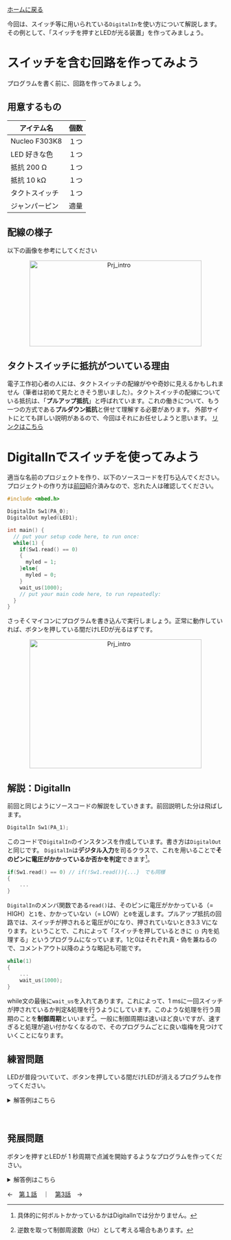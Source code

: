 [ホームに戻る](./B_index_lecture.md)  

今回は、スイッチ等に用いられている`DigitalIn`を使い方について解説します。その例として、「スイッチを押すとLEDが光る装置」を作ってみましょう。

# スイッチを含む回路を作ってみよう
プログラムを書く前に、回路を作ってみましょう。
## 用意するもの
| アイテム名 | 個数 |
| ---- | ---- | 
| Nucleo F303K8 | １つ |
| LED 好きな色 | １つ |
| 抵抗 200 Ω | １つ |
| 抵抗 10 kΩ | １つ |
| タクトスイッチ | １つ |
| ジャンパーピン | 適量 |

## 配線の様子
以下の画像を参考にしてください

<div style="text-align: center;">
<image src = "./img/kairo.jpg" alt = "Prj_intro" title = "Prj_intro" width = "400" height = "200"/>
</div>


## タクトスイッチに抵抗がついている理由
電子工作初心者の人には、タクトスイッチの配線がやや奇妙に見えるかもしれません（筆者は初めて見たときそう思いました）。タクトスイッチの配線についている抵抗は、「**プルアップ抵抗**」と呼ばれています。これの働きについて、もう一つの方式である**プルダウン抵抗**と併せて理解する必要があります。
外部サイトにとても詳しい説明があるので、今回はそれにお任せしようと思います。
  [リンクはこちら](https://voltechno.com/blog/pullup-pulldown/)

# DigitalInでスイッチを使ってみよう
適当な名前のプロジェクトを作り、以下のソースコードを打ち込んでください。プロジェクトの作り方は[前回](DigitalOut_explain.md)紹介済みなので、忘れた人は確認してください。

``` cpp
#include <mbed.h>

DigitalIn Sw1(PA_0);
DigitalOut myled(LED1);

int main() {
  // put your setup code here, to run once:
  while(1) {
    if(Sw1.read() == 0)
    {
      myled = 1;
    }else{
      myled = 0;
    }
    wait_us(1000);
    // put your main code here, to run repeatedly:
  }
}
```


さっそくマイコンにプログラムを書き込んで実行しましょう。正常に動作していれば、ボタンを押している間だけLEDが光るはずです。

<div style="text-align: center;">
<image src = "./img/testrun1.GIF" alt = "Prj_intro" title = "Prj_intro" width = "400" height = "300"/>
</div>

  
## 解説：DigitalIn
前回と同じようにソースコードの解説をしていきます。前回説明した分は飛ばします。

``` cpp
DigitalIn Sw1(PA_1);
```
このコードで`DigitalIn`のインスタンスを作成しています。書き方は`DigitalOut`と同じです。
`DigitalIn`は**デジタル入力**を司るクラスで、これを用いることで**そのピンに電圧がかかっているか否かを判定**できます[^1]。

``` cpp
if(Sw1.read() == 0) // if(!Sw1.read()){...}　でも同様
{
    ...
}
```

`DigitalIn`のメンバ関数である`read()`は、そのピンに電圧がかかっている（= HIGH）と`1`を、かかっていない（= LOW）と`0`を返します。プルアップ抵抗の回路では、スイッチが押されると電圧が0になり、押されていないとき3.3 Vになります。ということで、これによって「スイッチを押しているときに `｛｝` 内を処理する」というプログラムになっています。1と0はそれぞれ真・偽を兼ねるので、コメントアウト以降のような略記も可能です。

``` cpp
while(1)
{
    ...
    wait_us(1000);
}
```
while文の最後に`wait_us`を入れてあります。これによって、1 msに一回スイッチが押されているか判定&処理を行うようにしています。このような処理を行う周期のことを**制御周期**といいます[^2]。一般に制御周期は速いほど良いですが、速すぎると処理が追い付かなくなるので、そのプログラムごとに良い塩梅を見つけていくことになります。

## 練習問題
LEDが普段ついていて、ボタンを押している間だけLEDが消えるプログラムを作ってください。

<details>
<summary>解答例はこちら</summary>

``` cpp
#include <mbed.h>

DigitalIn Sw1(PA_0);
DigitalOut myled(PB_1);

int main() {
  // put your setup code here, to run once:
  while(1) {
    if(Sw1.read())
    {
      myled = 1;
    }else{
      myled = 0;
    }
    wait_us(1000);
    // put your main code here, to run repeatedly:
  }
}
```

先ほどの例の`if`文の真偽を反転させれば良いでしょう。

</details>

　　
## 発展問題
ボタンを押すとLEDが 1 秒周期で点滅を開始するようなプログラムを作ってください。

<details><summary>解答例はこちら</summary>

``` cpp
#include <mbed.h>

DigitalIn Sw1(PA_0);
DigitalOut myled(LED1);

int main() {
  // put your setup code here, to run once:
  myled = 0;
  while(Sw1.read()){};

  while(1) {
    myled = 1;
    wait_us(500000);
    myled = 0;
    wait_us(500000);
    // put your main code here, to run repeatedly:
  }
}
```

「スイッチが押されていない」という条件での無限ループを点滅の処理の前にはさめば、スイッチが押されるまで待機させることができます。

</details>
  

←　[第１話](DigitalOut_explain.md)　｜　[第3話](PwmOut_explain.md)　→

[^1]: 具体的に何ボルトかかっているかはDigitalInでは分かりません。
[^2]: 逆数を取って制御周波数（Hz）として考える場合もあります。